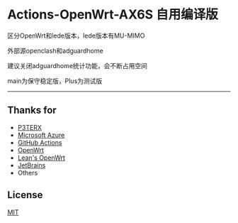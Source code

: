 # Actions-OpenWrt-AX6S 自用编译版

区分OpenWrt和lede版本，lede版本有MU-MIMO

外部源openclash和adguardhome

建议关闭adguardhome统计功能，会不断占用空间

main为保守稳定版，Plus为测试版

---

## Thanks for 

- [P3TERX](https://p3terx.com)
- [Microsoft Azure](https://azure.microsoft.com)
- [GitHub Actions](https://github.com/features/actions)
- [OpenWrt](https://github.com/openwrt/openwrt)
- [Lean's OpenWrt](https://github.com/coolsnowwolf/lede)
- [JetBrains](https://www.jetbrains.com/)
- Others
## License

[MIT](https://github.com/AoThen/Actions-OpenWrt-AX6S/blob/main/LICENSE) 
